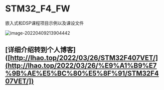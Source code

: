 # STM32_F4_FW
嵌入式和DSP课程项目示例以及课设文件

![image-20220409213904442](https://s2.loli.net/2022/04/09/9d3h4XWj2CpgxaG.png)



## [详细介绍转到个人博客]([http://lhao.top/2022/03/26/STM32F407VET/](http://lhao.top/2022/03/26/%E9%A1%B9%E7%9B%AE%E5%BC%80%E5%8F%91/STM32F407VET/])

